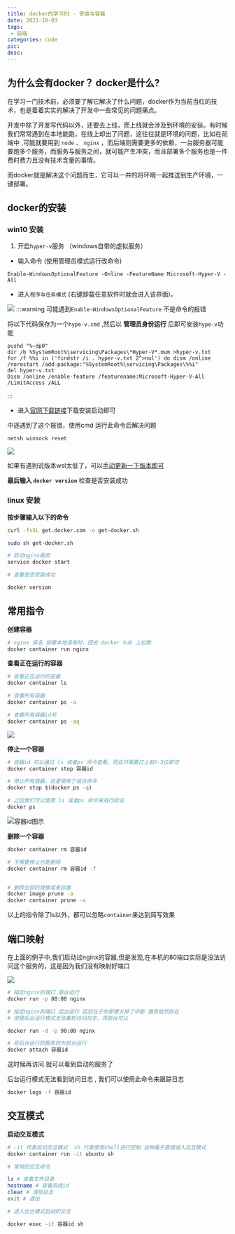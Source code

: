 ```yaml
---
title: docker的学习01 - 安装与容器
date: 2021-10-03
tags:
 - 前端
categories: code
pic: 
desc: 
---
```


## 为什么会有docker？ docker是什么?


在学习一门技术前，必须要了解它解决了什么问题，docker作为当前当红的技术，也是着着实实的解决了开发中一些常见的问题痛点。

开发中除了开发写代码以外，还要去上线，而上线就会涉及到环境的安装。有时候我们常常遇到在本地能跑，在线上却出了问题，这往往就是环境的问题，比如在前端中 ,可能就要用到  `node` 、 `nginx` ，而后端则需要更多的依赖，一台服务器可能要跑多个服务，而服务与服务之间，就可能产生冲突，而且部署多个服务也是一件费时费力且没有技术含量的事情。

而docker就是解决这个问题而生，它可以一并的将环境一起推送到生产环境，一键部署。


## docker的安装

### win10 安装

1. 开启`hyper-v`服务 （windows自带的虚拟服务）

- 输入命令 (使用管理员模式运行改命令)

```shell
Enable-WindowsOptionalFeature -Online -FeatureName Microsoft-Hyper-V -All
```
- 进入`程序与任务模式` (右键卸载任意软件时就会进入该界面)，

![](//image.woai996.com/picgo/20211003230818.png)
:::warning
可能遇到`Enable-WindowsOptionalFeature` 不是命令的报错

将以下代码保存为一个`hype-v.cmd` ,然后以 **管理员身份运行** 后即可安装`hype-v`功能

```
pushd "%~dp0"
dir /b %SystemRoot%\servicing\Packages\*Hyper-V*.mum >hyper-v.txt
for /f %%i in ('findstr /i . hyper-v.txt 2^>nul') do dism /online /norestart /add-package:"%SystemRoot%\servicing\Packages\%%i"
del hyper-v.txt
Dism /online /enable-feature /featurename:Microsoft-Hyper-V-All /LimitAccess /ALL
```
:::

- 进入[官网下载链接](https://www.docker.com/products/docker-desktop)下载安装启动即可

中途遇到了这个报错，使用cmd 运行此命令后解决问题
```
netsh winsock reset
```

![](https://i.loli.net/2021/10/06/ZUPN1X6guVA2BDC.png)

如果有遇到说版本wsl太低了，可以[手动更新一下版本即可](https://wslstorestorage.blob.core.windows.net/wslblob/wsl_update_x64.msi)




**最后输入 `docker version`** 检查是否安装成功


### linux 安装

**按步骤输入以下的命令**

```sh
curl -fsSL get.docker.com -o get-docker.sh

sudo sh get-docker.sh

# 启动nginx服务
service docker start

# 查看是否安装成功

docker version
```


## 常用指令

**创建容器**
```sh
# nginx 库名 如果本地没有时，回去 docker hub 上拉取
docker container run nginx
```

**查看正在运行的容器**
```sh
# 查看正在运行的容器
docker container ls

# 查看所有容器
docker container ps -a

# 查看所有容器id号
docker container ps -aq


```
![](https://i.loli.net/2021/10/06/5nDf6yjMZKvhUe3.png)

**停止一个容器**

```sh
# 容器id 可以通过 ls 或者ps 命令查看，而且只需要打上前2-3位即可
docker container stop 容器id

# 停止所有容器，这里使用了组合命令
docker stop $(docker ps -q)

# 之后我们可以使用 ls 或者ps 命令来进行验证
docker ps
```

![容器id图示](https://i.loli.net/2021/10/06/3RgryXwqNPuDhKU.png)

**删除一个容器**

```sh
docker container rm 容器id

# 不需要停止也能删除
docker container rm 容器id -f


# 删除全部的镜像或者容器
docker image prune -a
docker container prune -a
```

以上的指令除了ls以外，都可以忽略`container`来达到简写效果


## 端口映射

在上面的例子中,我们启动过nginx的容器,但是发现,在本机的80端口实际是没法访问这个服务的，这是因为我们没有映射好端口

![](https://i.loli.net/2021/10/06/AZQiWl7V1jNyrXu.png)

```sh
# 指定nginx的端口 前台运行
docker run -p 80:80 nginx 

# 指定nginx的端口 后台运行 区别在于你即便关掉了中断 服务依然存在
# 但是后台运行模式无法看到访问日志，而前台可以

docker run -d -p 90:80 nginx

# 将后台运行的服务转为前台运行
docker attach 容器id

```
这时候再访问 就可以看到启动的服务了

后台运行模式无法看到访问日志 , 我们可以使用此命令来跟踪日志
```sh
docker logs -f 容器id
```

## 交互模式

**启动交互模式**

```sh
# -it 代表启动交互模式  sh 代表使用shell进行控制 这种属于直接进入交互模式
docker container run -it ubuntu sh

# 常用的交互命令

ls # 查看文件目录
hostname # 查看系统id
clear # 清除日志
exit # 退出

# 进入后台模式启动的交互

docker exec -it 容器id sh
```
